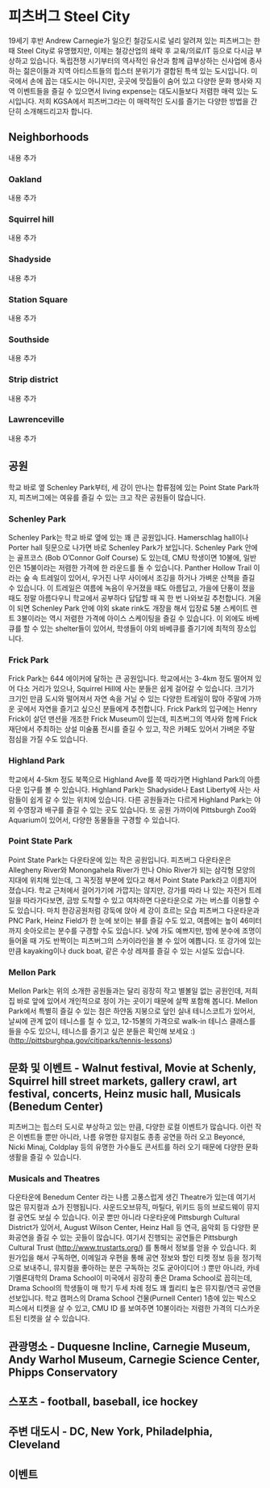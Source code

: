 # 피츠버그 Steel City

19세기 후반 Andrew Carnegie가 일으킨 철강도시로 널리 알려져 있는 피츠버그는 한 때 Steel City로 유명했지만, 이제는 철강산업의 쇄락 후 교육/의료/IT 등으로 다시금 부상하고 있습니다. 독립전쟁 시기부터의 역사적인 유산과 함께 급부상하는 신사업에 종사하는 젊은이들과 지역 아티스트들의 힙스터 분위기가 결합된 특색 있는 도시입니다. 미국에서 손에 꼽는 대도시는 아니지만, 곳곳에 맛집들이 숨어 있고 다양한 문화 행사와 지역 이벤트들을 즐길 수 있으면서 living expense는 대도시들보다 저렴한 매력 있는 도시입니다. 저희 KGSA에서 피츠버그라는 이 매력적인 도시를 즐기는 다양한 방법을 간단히 소개해드리고자 합니다.

## Neighborhoods
내용 추가

### Oakland
내용 추가

### Squirrel hill
내용 추가

### Shadyside
내용 추가

### Station Square
내용 추가

### Southside
내용 추가

### Strip district
내용 추가

### Lawrenceville
내용 추가


## 공원
학교 바로 옆 Schenley Park부터, 세 강이 만나는 합류점에 있는 Point State Park까지, 피츠버그에는 여유를 즐길 수 있는 크고 작은 공원들이 많습니다.

### Schenley Park
Schenley Park는 학교 바로 옆에 있는 꽤 큰 공원입니다. Hamerschlag hall이나 Porter hall 뒷문으로 나가면 바로 Schenley Park가 보입니다. Schenley Park 안에는 골프코스 (Bob O’Connor Golf Course) 도 있는데, CMU 학생이면 10불에, 일반인은 15불이라는 저렴한 가격에 한 라운드를 돌 수 있습니다. Panther Hollow Trail 이라는 숲 속 트레일이 있어서, 우거진 나무 사이에서 조깅을 하거나 가벼운 산책을 즐길 수 있습니다. 이 트레일은 여름에 녹음이 우거졌을 때도 아름답고, 가을에 단풍이 졌을 때도 정말 아름다우니 학교에서 공부하다 답답할 때 꼭 한 번 나와보길 추천합니다. 겨울이 되면 Schenley Park 안에 야외 skate rink도 개장을 해서 입장료 5불 스케이트 렌트 3불이라는 역시 저렴한 가격에 아이스 스케이팅을 즐길 수 있습니다. 이 외에도 바베큐를 할 수 있는 shelter들이 있어서, 학생들이 야외 바베큐를 즐기기에 최적의 장소입니다.

### Frick Park
Frick Park는 644 에이커에 달하는 큰 공원입니다. 학교에서는 3-4km 정도 떨어져 있어 다소 거리가 있으나, Squirrel Hill에 사는 분들은 쉽게 걸어갈 수 있습니다. 크기가 크기인 만큼 도시와 떨어져서 자연 속을 거닐 수 있는 다양한 트레일이 많아 주말에 가까운 곳에서 자연을 즐기고 싶으신 분들에게 추천합니다. Frick Park의 입구에는 Henry Frick이 살던 맨션을 개조한 Frick Museum이 있는데, 피츠버그의 역사와 함께 Frick 재단에서 주최하는 상설 미술품 전시를 즐길 수 있고, 작은 카페도 있어서 가벼운 주말 점심을 가질 수도 있습니다.

### Highland Park
학교에서 4-5km 정도 북쪽으로 Highland Ave를 쭉 따라가면 Highland Park의 아름다운 입구를 볼 수 있습니다. Highland Park는 Shadyside나 East Liberty에 사는 사람들이 쉽게 갈 수 있는 위치에 있습니다. 다른 공원들과는 다르게 Highland Park는 야외 수영장과 배구를 즐길 수 있는 곳도 있습니다. 또 공원 가까이에 Pittsburgh Zoo와 Aquarium이 있어서, 다양한 동물들을 구경할 수 있습니다.

### Point State Park
Point State Park는 다운타운에 있는 작은 공원입니다. 피츠버그 다운타운은 Allegheny River와 Monongahela River가 만나 Ohio River가 되는 삼각형 모양의 지대에 위치해 있는데, 그 꼭짓점 부분에 있다고 해서 Point State Park라고 이름지어졌습니다. 학교 근처에서 걸어가기에 가깝지는 않지만, 강가를 따라 나 있는 자전거 트레일을 따라가다보면, 금방 도착할 수 있고 여차하면 다운타운으로 가는 버스를 이용할 수도 있습니다. 마치 한강공원처럼 강둑에 앉아 세 강이 흐르는 모습 피츠버그 다운타운과 PNC Park, Heinz Field가 한 눈에 보이는 뷰를 즐길 수도 있고, 여름에는 높이 46미터까지 솟아오르는 분수를 구경할 수도 있습니다. 낮에 가도 예쁘지만, 밤에 분수에 조명이 들어올 때 가도 반짝이는 피츠버그의 스카이라인을 볼 수 있어 예쁩니다. 또 강가에 있는 만큼 kayaking이나 duck boat,  같은 수상 레져를 즐길 수 있는 시설도 있습니다.
### Mellon Park
Mellon Park는 위의 소개한 공원들과는 달리 굉장히 작고 별볼일 없는 공원인데, 저희 집 바로 앞에 있어서 개인적으로 정이 가는 곳이기 때문에 살짝 포함해 봅니다. Mellon Park에서 특별히 즐길 수 있는 점은 하얀돔 지붕으로 덮인 실내 테니스코트가 있어서, 날씨에 관계 없이 테니스를 칠 수 있고, 12-15불의 가격으로 walk-in 테니스 클래스를 들을 수도 있으니, 테니스를 즐기고 싶은 분들은 확인해 보세요 :) (http://pittsburghpa.gov/citiparks/tennis-lessons)

## 문화 및 이벤트 - Walnut festival, Movie at Schenly, Squirrel hill street markets, gallery crawl, art festival, concerts, Heinz music hall, Musicals (Benedum Center)
피츠버그는 힙스터 도시로 부상하고 있는 만큼, 다양한 로컬 이벤트가 많습니다. 이런 작은 이벤트들 뿐만 아니라, 나름 유명한 뮤지컬도 종종 공연을 하러 오고 Beyoncé, Nicki Minaj, Coldplay 등의 유명한 가수들도 콘서트를 하러 오기 때문에 다양한 문화생활을 즐길 수 있습니다. 
### Musicals and Theatres
다운타운에 Benedum Center 라는 나름 고풍스럽게 생긴 Theatre가 있는데 여기서 많은 뮤지컬과 쇼가 진행됩니다. 사운드오브뮤직, 마틸다, 위키드 등의 브로드웨이 뮤지컬 공연도 보실 수 있습니다. 이곳 뿐만 아니라 다운타운에 Pittsburgh Cultural District가 있어서, August Wilson Center, Heinz Hall 등 연극, 음악회 등 다양한 문화공연을 즐길 수 있는 곳들이 많습니다. 여기서 진행되는 공연들은 Pittsburgh Cultural Trust (http://www.trustarts.org/) 를 통해서 정보를 얻을 수 있습니다. 회원가입을 해서 구독하면, 이메일과 우편을 통해 공연 정보와 할인 티켓 정보 등을 정기적으로 보내주니, 뮤지컬을 좋아하는 분은 구독하는 것도 굳아이디어 :)
뿐만 아니라, 카네기멜론대학의 Drama School이 미국에서 굉장히 좋은 Drama School로 꼽히는데, Drama School의 학생들이 매 학기 두세 차례 정도 꽤 퀄리티 높은 뮤지컬/연극 공연을 선보입니다. 학교 캠퍼스의 Drama School 건물(Purnell Center) 1층에 있는 박스오피스에서 티켓을 살 수 있고, CMU ID 를 보여주면 10불이라는 저렴한 가격의 디스카운트된 티켓을 살 수 있습니다. 
## 관광명소 - Duquesne Incline, Carnegie Museum, Andy Warhol Museum, Carnegie Science Center, Phipps Conservatory
## 스포츠 - football, baseball, ice hockey
## 주변 대도시 - DC, New York, Philadelphia, Cleveland
## 이벤트 